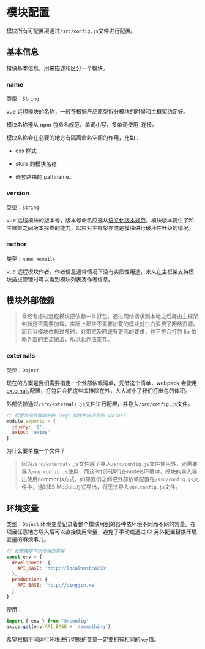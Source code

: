 # 模块配置

模块所有可配置项通过`/src/config.js`文件进行配置。

## 基本信息

模块基本信息，用来描述和区分一个模块。

### name

类型：`String`

vue 远程模块的名称，一般在根据产品原型拆分模块的时候和主框架约定好。

模块名称遵从 npm 包命名规范，单词小写，多单词使用`-`连接。

模块名称会在必要的地方有隔离命名空间的作用，比如：

- css 样式

- store 的模块名称

- 嵌套路由的 pathname。

### version

类型：`String`

vue 远程模块的版本号，版本号命名应遵从[语义化版本规范](https://semver.org/lang/zh-CN/)。模块版本提供了和主框架之间版本探查的能力，以应对主框架亦或是模块进行破坏性升级的情况。

### author

类型：`name <email>`

vue 远程模块作者。作者信息通常情况下没有实质性用途，未来在主框架支持模块插拔管理时可以看到模块列表及作者信息。

## 模块外部依赖

> 曾经考虑过远程模块把依赖一并打包。通过网络请求到本地之后再由主框架判断是否需要加载，实际上那些不需要加载的模块就白白浪费了网络资源。而且当模块依赖过多时，对带宽及网速有更高的要求，也不符合打包 lib 依赖外置的主流做法，所以此作法废弃。

### externals

类型：`Object`

现在的方案是我们需要指定一个外部依赖清单，凭借这个清单，webpack 会使用[externals](https://www.webpackjs.com/configuration/externals/)配置，打包后会把这些库排除在外，大大减小了我们打出包的体积。

外部依赖通过`/src/externals.js`文件进行配置，并导入`/src/config.js`文件。

```javascript
// 配置外部依赖库名称（key）和使用时的别名（value）
module.exports = {
  jquery: '$',
  axios: 'axios'
}
```
为什么要单独一个文件？

> 因为`/src/externals.js`文件除了导入`/src/config.js`文件使用外，还需要导入`vue.config.js`使用，而这时代码运行在nodejs环境中，模块的导入导出使用commonjs方式。如果我们之间把外部依赖配置在`/src/config.js`文件中，通过ES Module方式导出，则无法导入`vue.config.js`文件。

## 环境变量

类型：`Object`
环境变量记录着整个模块用到的各种依环境不同而不同的常量。在项目任意地方导入后可以直接使用常量，避免了手动或通过 CI 另外配置替换环境变量的麻烦事儿。

```javascript
// 配置模块中所使用的常量
const env = {
  development: {
    API_BASE: 'http://localhost:8080'
  },
  production: {
    API_BASE: 'http://qingjin.me'
  }
}
```

使用：

```javascript
import { env } from '@/config'
axios.get(env.API_BASE + '/something')
```

希望根据不同运行环境进行切换的变量一定要拥有相同的`key`值。
